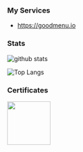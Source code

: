 ### My Services

- https://goodmenu.io

### Stats

![github stats](https://github-readme-stats.vercel.app/api?username=tam315&show_icons=true&hide_title=true&count_private=true)

![Top Langs](https://github-readme-stats.vercel.app/api/top-langs/?username=tam315&layout=compact)

### Certificates
<a href="http://www.credly.com/badges/0a5d0729-6520-46ab-9172-008e9911ac0a"><img src="https://images.credly.com/size/200x200/images/0e284c3f-5164-4b21-8660-0d84737941bc/image.png" width="100px"/></a>
